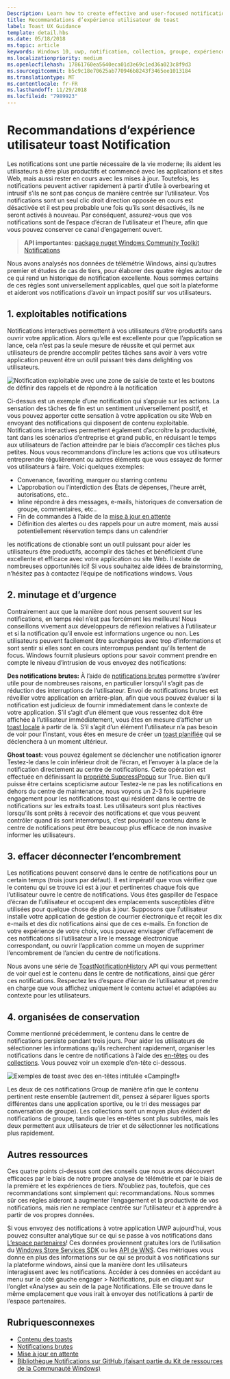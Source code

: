 ```yaml
---
Description: Learn how to create effective and user-focused notifications that make your users productive and happy.
title: Recommandations d’expérience utilisateur de toast
label: Toast UX Guidance
template: detail.hbs
ms.date: 05/18/2018
ms.topic: article
keywords: Windows 10, uwp, notification, collection, groupe, expérience utilisateur, expérience utilisateur des instructions, recommandations, action, toast, centre de notifications, noninterruptive, notifications efficaces, les notifications non intrusives, exploitables, gérer, organiser
ms.localizationpriority: medium
ms.openlocfilehash: 17861760ea5640eca01d3e69c1ed36a023c8f9d3
ms.sourcegitcommit: b5c9c18e70625ab770946b8243f3465ee1013184
ms.translationtype: MT
ms.contentlocale: fr-FR
ms.lasthandoff: 11/29/2018
ms.locfileid: "7989923"
---
```

# <a name="toast-notification-ux-guidance"></a>Recommandations d’expérience utilisateur toast Notification
Les notifications sont une partie nécessaire de la vie moderne; ils aident les utilisateurs à être plus productifs et commencé avec les applications et sites Web, mais aussi rester en cours avec les mises à jour. Toutefois, les notifications peuvent activer rapidement à partir d’utile à overbearing et intrusif s’ils ne sont pas conçus de manière centrée sur l’utilisateur. Vos notifications sont un seul clic droit direction opposée en cours est désactivée et il est peu probable une fois qu’ils sont désactivés, ils ne seront activés à nouveau.  Par conséquent, assurez-vous que vos notifications sont de l’espace d’écran de l’utilisateur et l’heure, afin que vous pouvez conserver ce canal d’engagement ouvert.

> **API importantes**: [package nuget Windows Community Toolkit Notifications](https://www.nuget.org/packages/Microsoft.Toolkit.Uwp.Notifications/)

Nous avons analysés nos données de télémétrie Windows, ainsi qu’autres premier et études de cas de tiers, pour élaborer des quatre règles autour de ce qui rend un historique de notification excellente.  Nous sommes certains de ces règles sont universellement applicables, quel que soit la plateforme et aideront vos notifications d’avoir un impact positif sur vos utilisateurs.

## <a name="1-actionable-notifications"></a>1. exploitables notifications
Notifications interactives permettent à vos utilisateurs d’être productifs sans ouvrir votre application.  Alors qu’elle est excellente pour que l’application se lance, cela n’est pas la seule mesure de réussite et qui permet aux utilisateurs de prendre accomplir petites tâches sans avoir à vers votre application peuvent être un outil puissant très dans delighting vos utilisateurs.

![Notification exploitable avec une zone de saisie de texte et les boutons de définir des rappels et de répondre à la notification](images/actionable-notification-example01.png)

Ci-dessus est un exemple d’une notification qui s’appuie sur les actions. La sensation des tâches de fin est un sentiment universellement positif, et vous pouvez apporter cette sensation à votre application ou site Web en envoyant des notifications qui disposent de contenu exploitable. Notifications interactives permettent également d’accroître la productivité, tant dans les scénarios d’entreprise et grand public, en réduisant le temps aux utilisateurs de l’action atteindre par le biais d’accomplir ces tâches plus petites. Nous vous recommandons d’inclure les actions que vos utilisateurs entreprendre régulièrement ou autres éléments que vous essayez de former vos utilisateurs à faire.  Voici quelques exemples:
* Convenance, favoriting, marquer ou starring contenu
* L’approbation ou l’interdiction des États de dépenses, l’heure arrêt, autorisations, etc..
* Inline répondre à des messages, e-mails, historiques de conversation de groupe, commentaires, etc..
* Fin de commandes à l’aide de la [mise à jour en attente](toast-pending-update.md)
* Définition des alertes ou des rappels pour un autre moment, mais aussi potentiellement réservation temps dans un calendrier

les notifications de ctionable sont un outil puissant pour aider les utilisateurs être productifs, accomplir des tâches et bénéficient d’une excellente et efficace avec votre application ou site Web.  Il existe de nombreuses opportunités ici! Si vous souhaitez aide idées de brainstorming, n’hésitez pas à contactez l’équipe de notifications windows.  Vous 

## <a name="2-timing-and-urgency"></a>2. minutage et d’urgence
Contrairement aux que la manière dont nous pensent souvent sur les notifications, en temps réel n’est pas forcément les meilleurs! Nous conseillons vivement aux développeurs de réflexion relatives à l’utilisateur et si la notification qu’il envoie est informations urgence ou non. Les utilisateurs peuvent facilement être surchargées avec trop d’informations et sont sentir si elles sont en cours interrompus pendant qu’ils tentent de focus. Windows fournit plusieurs options pour savoir comment prendre en compte le niveau d’intrusion de vous envoyez des notifications:

**Des notifications brutes:** À l’aide de [notifications brutes](raw-notification-overview.md) permettre s’avérer utile pour de nombreuses raisons, en particulier lorsqu’il s’agit pas de réduction des interruptions de l’utilisateur.  Envoi de notifications brutes est réveiller votre application en arrière-plan, afin que vous pouvez évaluer si la notification est judicieux de fournir immédiatement dans le contexte de votre application. S’il s’agit d’un élément que vous ressentez doit être affichée à l’utilisateur immédiatement, vous êtes en mesure d’afficher un [toast locale](send-local-toast.md) à partir de là.  S’il s’agit d’un élément l’utilisateur n’a pas besoin de voir pour l’instant, vous êtes en mesure de créer un [toast planifiée](https://blogs.msdn.microsoft.com/tiles_and_toasts/2016/09/30/quickstart-sending-an-alarm-in-windows-10/) qui se déclenchera à un moment ultérieur.

**Ghost toast:** vous pouvez également se déclencher une notification ignorer Testez-le dans le coin inférieur droit de l’écran, et l’envoyer à la place de la notification directement au centre de notifications. Cette opération est effectuée en définissant la [propriété SuppressPopup](https://docs.microsoft.com/en-us/uwp/api/windows.ui.notifications.toastnotification.suppresspopup) sur True. Bien qu’il puisse être certains scepticisme autour Testez-le ne pas les notifications en dehors du centre de maintenance, nous voyons un 2-3 fois supérieure engagement pour les notifications toast qui résident dans le centre de notifications sur les extraits toast.  Les utilisateurs sont plus réactives lorsqu’ils sont prêts à recevoir des notifications et que vous peuvent contrôler quand ils sont interrompus, c’est pourquoi le contenu dans le centre de notifications peut être beaucoup plus efficace de non invasive informer les utilisateurs.

## <a name="3-clear-out-the-clutter"></a>3. effacer déconnecter l’encombrement
Les notifications peuvent conservé dans le centre de notifications pour un certain temps (trois jours par défaut).  Il est impératif que vous vérifiez que le contenu qui se trouve ici est à jour et pertinentes chaque fois que l’utilisateur ouvre le centre de notifications. Vous êtes gaspiller de l’espace d’écran de l’utilisateur et occupent des emplacements susceptibles d’être utilisées pour quelque chose de plus à jour.  Supposons que l’utilisateur installe votre application de gestion de courrier électronique et reçoit les dix e-mails et des dix notifications ainsi que de ces e-mails.  En fonction de votre expérience de votre choix, vous pouvez envisager d’effacement de ces notifications si l’utilisateur a lire le message électronique correspondant, ou ouvrir l’application comme un moyen de supprimer l’encombrement de l’ancien du centre de notifications.

Nous avons une série de [ToastNotificationHistory](https://docs.microsoft.com/en-us/uwp/api/windows.ui.notifications.toastnotificationhistory) API qui vous permettent de voir quel est le contenu dans le centre de notifications, ainsi que gérer ces notifications. Respectez les d’espace d’écran de l’utilisateur et prendre en charge que vous affichez uniquement le contenu actuel et adaptées au contexte pour les utilisateurs.

## <a name="4-keeping-organized"></a>4. organisées de conservation
Comme mentionné précédemment, le contenu dans le centre de notifications persiste pendant trois jours.  Pour aider les utilisateurs de sélectionner les informations qu’ils recherchent rapidement, organiser les notifications dans le centre de notifications à l’aide des [en-têtes](https://docs.microsoft.com/en-us/windows/uwp/design/shell/tiles-and-notifications/toast-headers) ou des [collections](https://docs.microsoft.com/en-us/uwp/api/windows.ui.notifications.toastcollection). Vous pouvez voir un exemple d’en-tête ci-dessous.

![Exemples de toast avec des en-têtes intitulée «Camping!!»](images/toast-headers-action-center.png)

Les deux de ces notifications Group de manière afin que le contenu pertinent reste ensemble (autrement dit, pensez à séparer ligues sports différentes dans une application sportive, ou le tri des messages par conversation de groupe). Les collections sont un moyen plus évident de notifications de groupe, tandis que les en-têtes sont plus subtiles, mais les deux permettent aux utilisateurs de trier et de sélectionner les notifications plus rapidement. 

## <a name="other-resources"></a>Autres ressources
Ces quatre points ci-dessus sont des conseils que nous avons découvert efficaces par le biais de notre propre analyse de télémétrie et par le biais de la première et les expériences de tiers. N’oubliez pas, toutefois, que ces recommandations sont simplement qui: recommandations.  Nous sommes sûr ces règles aideront à augmenter l’engagement et la productivité de vos notifications, mais rien ne remplace centrée sur l’utilisateur et à apprendre à partir de vos propres données.  

Si vous envoyez des notifications à votre application UWP aujourd'hui, vous pouvez consulter analytique sur ce qui se passe à vos notifications dans [L’espace partenaires](https://partner.microsoft.com/dashboard)! Ces données proviennent gratuites lors de l’utilisation du [Windows Store Services SDK](https://marketplace.visualstudio.com/items?itemName=AdMediator.MicrosoftStoreServicesSDK) ou les [API de WNS](https://docs.microsoft.com/en-us/windows/uwp/design/shell/tiles-and-notifications/windows-push-notification-services--wns--overview). Ces métriques vous donne en plus des informations sur ce qui se produit à vos notifications sur la plateforme windows, ainsi que la manière dont les utilisateurs interagissent avec les notifications. Accéder à ces données en accédant au menu sur le côté gauche engager > Notifications, puis en cliquant sur l’onglet «Analyse» au sein de la page Notifications.  Elle se trouve dans le même emplacement que vous irait à envoyer des notifications à partir de l’espace partenaires.

## <a name="related-topics"></a>Rubriquesconnexes

* [Contenu des toasts](adaptive-interactive-toasts.md)
* [Notifications brutes](raw-notification-overview.md)
* [Mise à jour en attente](toast-pending-update.md)
* [Bibliothèque Notifications sur GitHub (faisant partie du Kit de ressources de la Communauté Windows)](https://github.com/Microsoft/UWPCommunityToolkit/tree/master/Microsoft.Toolkit.Uwp.Notifications)
